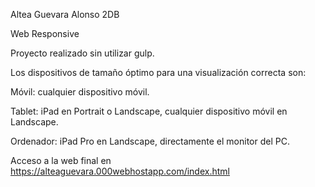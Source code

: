 Altea Guevara Alonso
2DB

Web Responsive

Proyecto realizado sin utilizar gulp.

Los dispositivos de tamaño óptimo para una visualización correcta son:

Móvil: cualquier dispositivo móvil.

Tablet: iPad en Portrait o Landscape, cualquier dispositivo móvil en Landscape.

Ordenador:  iPad Pro en Landscape, directamente el monitor del PC.

Acceso a la web final en https://alteaguevara.000webhostapp.com/index.html

